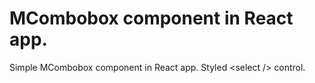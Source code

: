 # MCombobox component in React app.

Simple MCombobox component in React app.
Styled &lt;select /&gt; control.
